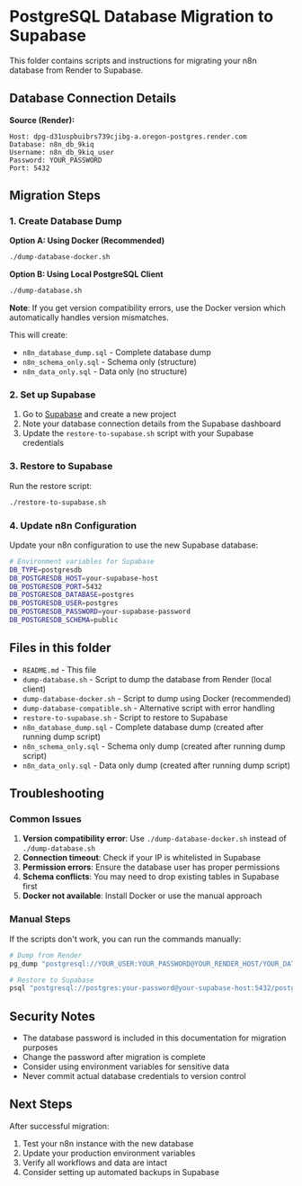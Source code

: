 # PostgreSQL Database Migration to Supabase

This folder contains scripts and instructions for migrating your n8n database from Render to Supabase.

## Database Connection Details

**Source (Render):**
```
Host: dpg-d31uspbuibrs739cjibg-a.oregon-postgres.render.com
Database: n8n_db_9kiq
Username: n8n_db_9kiq_user
Password: YOUR_PASSWORD
Port: 5432
```

## Migration Steps

### 1. Create Database Dump

**Option A: Using Docker (Recommended)**
```bash
./dump-database-docker.sh
```

**Option B: Using Local PostgreSQL Client**
```bash
./dump-database.sh
```

**Note**: If you get version compatibility errors, use the Docker version which automatically handles version mismatches.

This will create:
- `n8n_database_dump.sql` - Complete database dump
- `n8n_schema_only.sql` - Schema only (structure)
- `n8n_data_only.sql` - Data only (no structure)

### 2. Set up Supabase

1. Go to [Supabase](https://supabase.com) and create a new project
2. Note your database connection details from the Supabase dashboard
3. Update the `restore-to-supabase.sh` script with your Supabase credentials

### 3. Restore to Supabase

Run the restore script:

```bash
./restore-to-supabase.sh
```

### 4. Update n8n Configuration

Update your n8n configuration to use the new Supabase database:

```bash
# Environment variables for Supabase
DB_TYPE=postgresdb
DB_POSTGRESDB_HOST=your-supabase-host
DB_POSTGRESDB_PORT=5432
DB_POSTGRESDB_DATABASE=postgres
DB_POSTGRESDB_USER=postgres
DB_POSTGRESDB_PASSWORD=your-supabase-password
DB_POSTGRESDB_SCHEMA=public
```

## Files in this folder

- `README.md` - This file
- `dump-database.sh` - Script to dump the database from Render (local client)
- `dump-database-docker.sh` - Script to dump using Docker (recommended)
- `dump-database-compatible.sh` - Alternative script with error handling
- `restore-to-supabase.sh` - Script to restore to Supabase
- `n8n_database_dump.sql` - Complete database dump (created after running dump script)
- `n8n_schema_only.sql` - Schema only dump (created after running dump script)
- `n8n_data_only.sql` - Data only dump (created after running dump script)

## Troubleshooting

### Common Issues

1. **Version compatibility error**: Use `./dump-database-docker.sh` instead of `./dump-database.sh`
2. **Connection timeout**: Check if your IP is whitelisted in Supabase
3. **Permission errors**: Ensure the database user has proper permissions
4. **Schema conflicts**: You may need to drop existing tables in Supabase first
5. **Docker not available**: Install Docker or use the manual approach

### Manual Steps

If the scripts don't work, you can run the commands manually:

```bash
# Dump from Render
pg_dump "postgresql://YOUR_USER:YOUR_PASSWORD@YOUR_RENDER_HOST/YOUR_DATABASE" > n8n_database_dump.sql

# Restore to Supabase
psql "postgresql://postgres:your-password@your-supabase-host:5432/postgres" < n8n_database_dump.sql
```

## Security Notes

- The database password is included in this documentation for migration purposes
- Change the password after migration is complete
- Consider using environment variables for sensitive data
- Never commit actual database credentials to version control

## Next Steps

After successful migration:
1. Test your n8n instance with the new database
2. Update your production environment variables
3. Verify all workflows and data are intact
4. Consider setting up automated backups in Supabase
